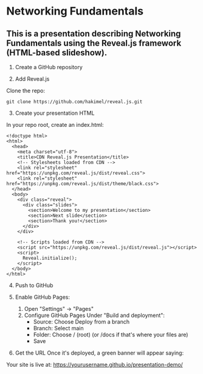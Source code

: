 # Networking Fundamentals

## This is a presentation describing Networking Fundamentals using the Reveal.js framework (HTML-based slideshow). 

1. Create a GitHub repository

2. Add Reveal.js

Clone the repo:

```
git clone https://github.com/hakimel/reveal.js.git

```

3. Create your presentation HTML

In your repo root, create an index.html:

```
<!doctype html>
<html>
  <head>
    <meta charset="utf-8">
    <title>CDN Reveal.js Presentation</title>
    <!-- Stylesheets loaded from CDN -->
    <link rel="stylesheet" href="https://unpkg.com/reveal.js/dist/reveal.css">
    <link rel="stylesheet" href="https://unpkg.com/reveal.js/dist/theme/black.css">
  </head>
  <body>
    <div class="reveal">
      <div class="slides">
        <section>Welcome to my presentation</section>
        <section>Next slide</section>
        <section>Thank you!</section>
      </div>
    </div>

    <!-- Scripts loaded from CDN -->
    <script src="https://unpkg.com/reveal.js/dist/reveal.js"></script>
    <script>
      Reveal.initialize();
    </script>
  </body>
</html>

```

4. Push to GitHub

5. Enable GitHub Pages:
    1. Open "Settings" → "Pages"
    2. Configure GitHub Pages
    Under "Build and deployment":
        * Source: Choose Deploy from a branch
        * Branch: Select main
        * Folder: Choose / (root) (or /docs if that's where your files are)
        * Save

6. Get the URL
Once it's deployed, a green banner will appear saying:

Your site is live at: https://yourusername.github.io/presentation-demo/